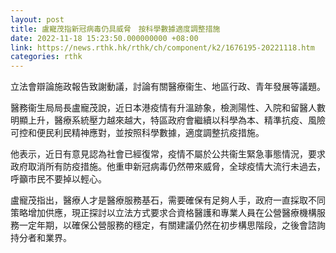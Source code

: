 ```yaml
---
layout: post
title: 盧寵茂指新冠病毒仍具威脅　按科學數據適度調整措施
date: 2022-11-18 15:23:50.000000000 +08:00
link: https://news.rthk.hk/rthk/ch/component/k2/1676195-20221118.htm
categories: rthk
---
```


立法會辯論施政報告致謝動議，討論有關醫療衞生、地區行政、青年發展等議題。

醫務衞生局局長盧寵茂說，近日本港疫情有升溫跡象，檢測陽性、入院和留醫人數明顯上升，醫療系統壓力越來越大，特區政府會繼續以科學為本、精準抗疫、風險可控和便民利民精神應對，並按照科學數據，適度調整抗疫措施。

他表示，近日有意見認為社會已經復常，疫情不屬於公共衞生緊急事態情況，要求政府取消所有防疫措施。他重申新冠病毒仍然帶來威脅，全球疫情大流行未過去，呼籲市民不要掉以輕心。

盧寵茂指出，醫療人才是醫療服務基石，需要確保有足夠人手，政府一直採取不同策略增加供應，現正探討以立法方式要求合資格醫護和專業人員在公營醫療機構服務一定年期，以確保公營服務的穩定，有關建議仍然在初步構思階段，之後會諮詢持分者和業界。
